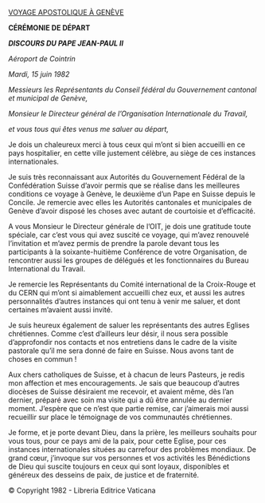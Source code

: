 [VOYAGE APOSTOLIQUE À GENÈVE](/content/john-paul-ii/fr/travels/sub_index1982/trav_ginevra.html)

**CÉRÉMONIE DE DÉPART**

***DISCOURS DU PAPE JEAN-PAUL II***

*Aéroport de Cointrin*

*Mardi, 15 juin 1982*

*Messieurs les Représentants du Conseil fédéral du Gouvernement cantonal et municipal de Genève,*

*Monsieur le Directeur général de l’Organisation Internationale du Travail,*

*et vous tous qui êtes venus me saluer au départ,*

Je dois un chaleureux merci à tous ceux qui m’ont si bien accueilli en ce pays hospitalier, en cette ville justement célèbre, au siège de ces instances internationales.

Je suis très reconnaissant aux Autorités du Gouvernement Fédéral de la Confédération Suisse d’avoir permis que se réalise dans les meilleures conditions ce voyage à Genève, le deuxième d’un Pape en Suisse depuis le Concile. Je remercie avec elles les Autorités cantonales et municipales de Genève d’avoir disposé les choses avec autant de courtoisie et d’efficacité.

A vous Monsieur le Directeur générale de l’OIT, je dois une gratitude toute spéciale, car c’est vous qui avez suscité ce voyage, qui m’avez renouvelé l’invitation et m’avez permis de prendre la parole devant tous les participants à la soixante-huitième Conférence de votre Organisation, de rencontrer aussi les groupes de délégués et les fonctionnaires du Bureau International du Travail.

Je remercie les Représentants du Comité international de la Croix-Rouge et du CERN qui m’ont si aimablement accueilli chez eux, et aussi les autres personnalités d’autres instances qui ont tenu à venir me saluer, et dont certaines m’avaient aussi invité.

Je suis heureux également de saluer les représentants des autres Eglises chrétiennes. Comme c’est d’ailleurs leur désir, il nous sera possible d’approfondir nos contacts et nos entretiens dans le cadre de la visite pastorale qu’il me sera donné de faire en Suisse. Nous avons tant de choses en commun !

Aux chers catholiques de Suisse, et à chacun de leurs Pasteurs, je redis mon affection et mes encouragements. Je sais que beaucoup d’autres diocèses de Suisse désiraient me recevoir, et avaient même, dès l’an dernier, préparé avec soin ma visite qui a dû être annulée au dernier moment. J’espère que ce n’est que partie remise, car j’aimerais moi aussi recueillir sur place le témoignage de vos communautés chrétiennes.

Je forme, et je porte devant Dieu, dans la prière, les meilleurs souhaits pour vous tous, pour ce pays ami de la paix, pour cette Eglise, pour ces instances internationales situées au carrefour des problèmes mondiaux. De grand cœur, j’invoque sur vos personnes et vos activités les Bénédictions de Dieu qui suscite toujours en ceux qui sont loyaux, disponibles et généreux des desseins de paix, de justice et de fraternité.

© Copyright 1982 - Libreria Editrice Vaticana